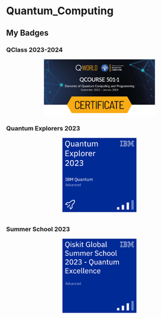 # Quantum_Computing

## My Badges

### QClass 2023-2024
<div style='display: flex; flex-direction: column; align-items: center;'>
    <a href='./_badges/QCourse501-1-214_Certificate.jpg' target='_blank'>
        <img src='./_badges/QCourse501-1-214_Badge.jpg' width='300'>
    </a>
</div>

### Quantum Explorers 2023
<div style='display: flex; flex-direction: column; align-items: center;'>
    <a href='https://www.credly.com/badges/1dfa6b06-c443-4d56-b6e8-3375dd7ad03b/linked_in_profile' target='_blank'>
        <img src='./_badges/quantum-explorer-2023-advanced.png' width='200' style='margin-bottom: 10px;'>
    </a>
</div>

### Summer School 2023
<div style='display: flex; flex-direction: column; align-items: center;'>
    <a href='https://www.credly.com/badges/a27d052e-9609-4c30-aeb7-8b86ab0fd75a/linked_in_profile' target='_blank'>
        <img src='./_badges/qiskit-global-summer-school-2023-quantum-excellence.png' width='200'>
    </a>
</div>

